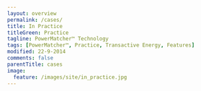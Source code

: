 ```yaml
---
layout: overview
permalink: /cases/
title: In Practice
titleGreen: Practice
tagline: PowerMatcher™ Technology
tags: [PowerMatcher™, Practice, Transactive Energy, Features]
modified: 22-9-2014
comments: false
parentTitle: cases
image:
  feature: /images/site/in_practice.jpg
---
```


